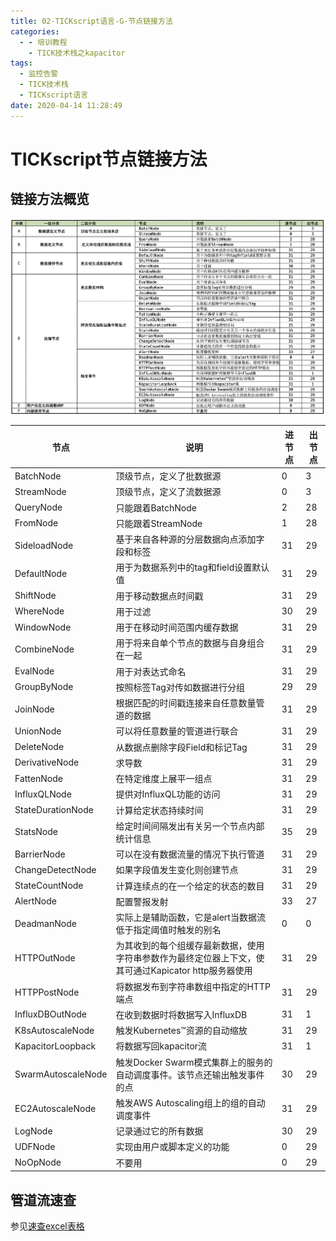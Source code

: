 ```yaml
---
title: 02-TICKscript语言-G-节点链接方法
categories:
  - - 培训教程
    - TICK技术栈之kapacitor
tags:
  - 监控告警
  - TICK技术栈
  - TICKscript语言
date: 2020-04-14 11:28:49
---
```


# TICKscript节点链接方法

##  链接方法概览

![](G_TICKscript节点链接方法/dag_04.jpg)

| 节点               | 说明                                                         | 进节点 | 出节点 |
| ------------------ | ------------------------------------------------------------ | ------ | ------ |
| BatchNode          | 顶级节点，定义了批数据源                                     | 0      | 3      |
| StreamNode         | 顶级节点，定义了流数据源                                     | 0      | 3      |
| QueryNode          | 只能跟着BatchNode                                            | 2      | 28     |
| FromNode           | 只能跟着StreamNode                                           | 1      | 28     |
| SideloadNode       | 基于来自各种源的分层数据向点添加字段和标签                   | 31     | 29     |
| DefaultNode        | 用于为数据系列中的tag和field设置默认值                       | 31     | 29     |
| ShiftNode          | 用于移动数据点时间戳                                         | 31     | 29     |
| WhereNode          | 用于过滤                                                     | 30     | 29     |
| WindowNode         | 用于在移动时间范围内缓存数据                                 | 31     | 29     |
| CombineNode        | 用于将来自单个节点的数据与自身组合在一起                     | 31     | 29     |
| EvalNode           | 用于对表达式命名                                             | 31     | 29     |
| GroupByNode        | 按照标签Tag对传如数据进行分组                                | 29     | 29     |
| JoinNode           | 根据匹配的时间戳连接来自任意数量管道的数据                   | 31     | 29     |
| UnionNode          | 可以将任意数量的管道进行联合                                 | 31     | 29     |
| DeleteNode         | 从数据点删除字段Field和标记Tag                               | 31     | 29     |
| DerivativeNode     | 求导数                                                       | 31     | 29     |
| FattenNode         | 在特定维度上展平一组点                                       | 31     | 29     |
| InfluxQLNode       | 提供对InfluxQL功能的访问                                     | 31     | 29     |
| StateDurationNode  | 计算给定状态持续时间                                         | 31     | 29     |
| StatsNode          | 给定时间间隔发出有关另一个节点内部统计信息                   | 35     | 29     |
| BarrierNode        | 可以在没有数据流量的情况下执行管道                           | 31     | 29     |
| ChangeDetectNode   | 如果字段值发生变化则创建节点                                 | 31     | 29     |
| StateCountNode     | 计算连续点的在一个给定的状态的数目                           | 31     | 29     |
| AlertNode          | 配置警报发射                                                 | 33     | 27     |
| DeadmanNode        | 实际上是辅助函数，它是alert当数据流低于指定阈值时触发的别名  | 0      | 0      |
| HTTPOutNode        | 为其收到的每个组缓存最新数据，使用字符串参数作为最终定位器上下文，使其可通过Kapicator http服务器使用 | 31     | 29     |
| HTTPPostNode       | 将数据发布到字符串数组中指定的HTTP端点                       | 31     | 29     |
| InfluxDBOutNode    | 在收到数据时将数据写入InfluxDB                               | 31     | 1      |
| K8sAutoscaleNode   | 触发Kubernetes™资源的自动缩放                                | 31     | 29     |
| KapacitorLoopback  | 将数据写回kapacitor流                                        | 31     | 1      |
| SwarmAutoscaleNode | 触发Docker Swarm模式集群上的服务的自动调度事件。该节点还输出触发事件的点 | 30     | 29     |
| EC2AutoscaleNode   | 触发AWS Autoscaling组上的组的自动调度事件                    | 31     | 29     |
| LogNode            | 记录通过它的所有数据                                         | 30     | 29     |
| UDFNode            | 实现由用户或脚本定义的功能                                   | 0      | 29     |
| NoOpNode           | 不要用                                                       | 0      | 29     |


## 管道流速查

参见[速查excel表格](https://github.com/BoobooWei/booboo_TimeSeriesDBMS/blob/master/Kapacitor/02_TICKscript%E8%AF%AD%E8%A8%80/pic/kapacitor_nodes.xlsx)
